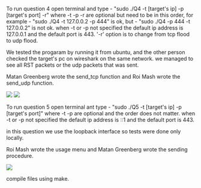To run question 4 open terminal and type - "sudo ./Q4 -t [target's ip] -p [target's port] -r"
where -t -p -r are optional but need to be in this order, for example - "sudo ./Q4 -t 127.0.0.2 -p 444"
is ok, but - "sudo ./Q4 -p 444 -t 127.0.0.2" is not ok.
when -t or -p not specified the default ip address is 127.0.0.1 and the default port is 443.
'-r' option is to change from tcp flood to udp flood.

We tested the progaram by running it from ubuntu, and the other person checked the target's pc on wireshark on the same network. we managed to see all RST packets or the udp packets that was sent. 

Matan Greenberg wrote the send_tcp function and Roi Mash wrote the send_udp function.

![](https://github.com/spyroy/Security-Protocols-Assignment/blob/main/tcp%20Q4.png)
![](https://github.com/spyroy/Security-Protocols-Assignment/blob/main/udp%20Q4.png)

To run question 5 open terminal ant type - "sudo ./Q5 -t [target's ip] -p [target's port]"
where -t -p are optional and the order does not matter.
when -t or -p not specified the default ip address is ::1 and the default port is 443.

in this question we use the loopback interface so tests were done only locally.

Roi Mash wrote the usage menu and Matan Greenberg wrote the sending procedure.

![](https://github.com/spyroy/Security-Protocols-Assignment/blob/main/Q5%20ipv6%20udp.png)

compile files using make.
